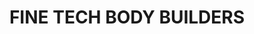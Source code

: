 ---
title: "FINE TECH BODY BUILDERS"
url: /muvattupuzha/fine-tech-body-builders-kizhakkekkara/
shop: car repair
---
